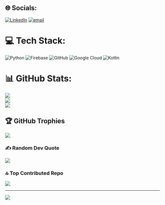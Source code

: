 
## 🌐 Socials:
[![LinkedIn](https://img.shields.io/badge/LinkedIn-%230077B5.svg?logo=linkedin&logoColor=white)](https://linkedin.com/in/www.linkedin.com/in/ashutosh-sahu-979459326) [![email](https://img.shields.io/badge/Email-D14836?logo=gmail&logoColor=white)](mailto:sahuashutosh563@gmail.com) 

# 💻 Tech Stack:
![Python](https://img.shields.io/badge/python-3670A0?style=for-the-badge&logo=python&logoColor=ffdd54) ![Firebase](https://img.shields.io/badge/firebase-a08021?style=for-the-badge&logo=firebase&logoColor=ffcd34) ![GitHub](https://img.shields.io/badge/github-%23121011.svg?style=for-the-badge&logo=github&logoColor=white) ![Google Cloud](https://img.shields.io/badge/GoogleCloud-%234285F4.svg?style=for-the-badge&logo=google-cloud&logoColor=white) ![Kotlin](https://img.shields.io/badge/kotlin-%237F52FF.svg?style=for-the-badge&logo=kotlin&logoColor=white)
# 📊 GitHub Stats:
![](https://github-readme-stats.vercel.app/api?username=bluedorsey&theme=dark&hide_border=false&include_all_commits=false&count_private=false)<br/>
![](https://nirzak-streak-stats.vercel.app/?user=bluedorsey&theme=dark&hide_border=false)<br/>
![](https://github-readme-stats.vercel.app/api/top-langs/?username=bluedorsey&theme=dark&hide_border=false&include_all_commits=false&count_private=false&layout=compact)

## 🏆 GitHub Trophies
![](https://github-profile-trophy.vercel.app/?username=bluedorsey&theme=gruvbox&no-frame=false&no-bg=true&margin-w=4)

### ✍️ Random Dev Quote
![](https://quotes-github-readme.vercel.app/api?type=horizontal&theme=radical)

### 🔝 Top Contributed Repo
![](https://github-contributor-stats.vercel.app/api?username=bluedorsey&limit=5&theme=dark&combine_all_yearly_contributions=true)

---
[![](https://visitcount.itsvg.in/api?id=bluedorsey&icon=0&color=0)](https://visitcount.itsvg.in)

<!-- Proudly created with GPRM ( https://gprm.itsvg.in ) -->
